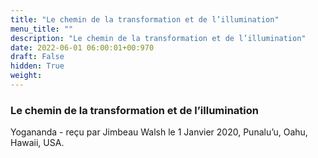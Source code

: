 ```yaml
---
title: "Le chemin de la transformation et de l’illumination"
menu_title: ""
description: "Le chemin de la transformation et de l’illumination"
date: 2022-06-01 06:00:01+00:970
draft: False
hidden: True
weight:
---
```

### Le chemin de la transformation et de l’illumination

Yogananda - reçu par Jimbeau Walsh le 1 Janvier 2020, Punalu’u, Oahu, Hawaii, USA.



